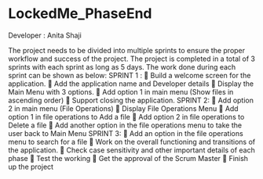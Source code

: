 # LockedMe_PhaseEnd
 Developer : Anita Shaji

The project needs to be divided into multiple sprints to ensure the proper workflow and success of the project. The project is completed in a total of 3 sprints with each sprint as long as 5 days. The work done during each sprint can be shown as below:
SPRINT 1 :
	Build a welcome screen for the application.
	Add the application name and Developer details
	Display the Main Menu with 3 options.
	Add option 1 in main menu (Show files in ascending order)
	Support closing the application.
SPRINT 2:
	Add option 2 in main menu (File Operations)
	Display File Operations Menu
	Add option 1 in file operations to Add a file
	Add option 2 in file operations to Delete a file
	Add another option in the file operations menu to take the user back to Main Menu
SPRINT 3:
	Add an option in the file operations menu to search for a file
	Work on the overall functioning and transitions of the application.
	Check case sensitivity and other important details of each phase
	Test the working
	Get the approval of the Scrum Master
	Finish up the project
